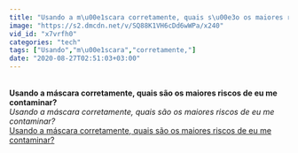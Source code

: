 ```yaml
---
title: "Usando a m\u00e1scara corretamente, quais s\u00e3o os maiores riscos de eu me contaminar?"
image: "https://s2.dmcdn.net/v/SQ88K1VH6cDd6wWPa/x240"
vid_id: "x7vrfh0"
categories: "tech"
tags: ["Usando","m\u00e1scara","corretamente,"]
date: "2020-08-27T02:51:03+03:00"
---
```

<br><b>Usando a máscara corretamente, quais são os maiores riscos de eu me contaminar?</b><br> <i>Usando a máscara corretamente, quais são os maiores riscos de eu me contaminar?</i><br> <u>Usando a máscara corretamente, quais são os maiores riscos de eu me contaminar?</u>
